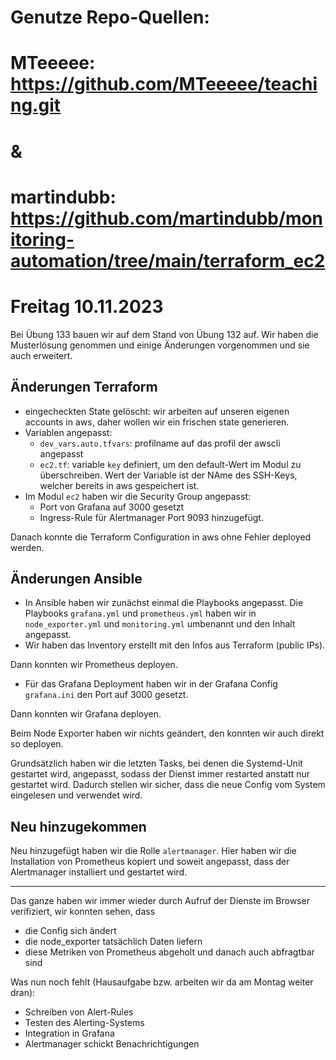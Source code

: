# Genutze Repo-Quellen: 
# MTeeeee: https://github.com/MTeeeee/teaching.git 
# & 
# martindubb: https://github.com/martindubb/monitoring-automation/tree/main/terraform_ec2

# Freitag 10.11.2023

Bei Übung 133 bauen wir auf dem Stand von Übung 132 auf. Wir haben die Musterlösung genommen und einige Änderungen vorgenommen und sie auch erweitert.

## Änderungen Terraform

- eingecheckten State gelöscht: wir arbeiten auf unseren eigenen accounts in aws, daher wollen wir ein frischen state generieren.
- Variablen angepasst:
  - `dev_vars.auto.tfvars`: profilname auf das profil der awscli angepasst
  - `ec2.tf`: variable `key` definiert, um den default-Wert im Modul zu überschreiben. Wert der Variable ist der NAme des SSH-Keys, welcher bereits in aws gespeichert ist. 
- Im Modul `ec2` haben wir die Security Group angepasst:
  - Port von Grafana auf 3000 gesetzt
  - Ingress-Rule für Alertmanager Port 9093 hinzugefügt. 

Danach konnte die Terraform Configuration in aws ohne Fehler deployed werden.

## Änderungen Ansible

- In Ansible haben wir zunächst einmal die Playbooks angepasst. Die Playbooks `grafana.yml` und `prometheus.yml` haben wir in `node_exporter.yml` und `monitoring.yml` umbenannt und den Inhalt angepasst.
- Wir haben das Inventory erstellt mit den Infos aus Terraform (public IPs).

Dann konnten wir Prometheus deployen.

- Für das Grafana Deployment haben wir in der Grafana Config `grafana.ini` den Port auf 3000 gesetzt.

Dann konnten wir Grafana deployen.

Beim Node Exporter haben wir nichts geändert, den konnten wir auch direkt so deployen.

Grundsätzlich haben wir die letzten Tasks, bei denen die Systemd-Unit gestartet wird, angepasst, sodass der Dienst immer restarted anstatt nur gestartet wird. Dadurch stellen wir sicher, dass die neue Config vom System eingelesen und verwendet wird.

## Neu hinzugekommen

Neu hinzugefügt haben wir die Rolle `alertmanager`. Hier haben wir die Installation von Prometheus kopiert und soweit angepasst, dass der Alertmanager installiert und gestartet wird.

---

Das ganze haben wir immer wieder durch Aufruf der Dienste im Browser verifiziert, wir konnten sehen, dass

- die Config sich ändert
- die node_exporter tatsächlich Daten liefern
- diese Metriken von Prometheus abgeholt und danach auch abfragtbar sind

Was nun noch fehlt (Hausaufgabe bzw. arbeiten wir da am Montag weiter dran):

- Schreiben von Alert-Rules
- Testen des Alerting-Systems
- Integration in Grafana
- Alertmanager schickt Benachrichtigungen